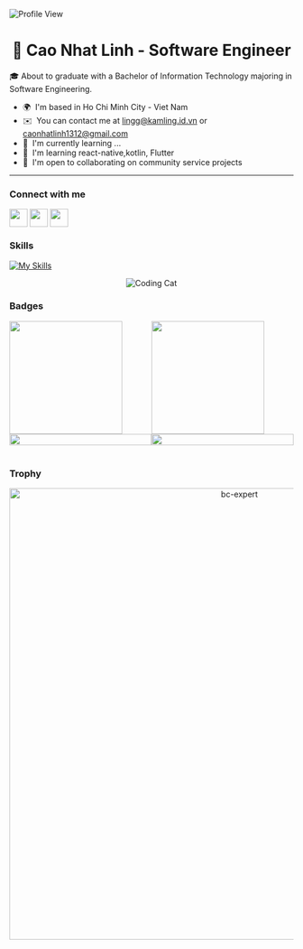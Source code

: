 ![Profile View](https://komarev.com/ghpvc/?username=CaoNhatLinh&style=flat-square)

<h1 align="center"> 👋 Cao Nhat Linh - Software Engineer </h1>

🎓 About to graduate with a Bachelor of Information Technology majoring in Software Engineering.

* 🌍  I'm based in Ho Chi Minh City - Viet Nam
* ✉️  You can contact me at [lingg@kamling.id.vn](mailto:lingg@kamling.id.vn) or [caonhatlinh1312@gmail.com](mailto:caonhatlinh1312@gmail.com)
* 🚀  I'm currently  learning ...
* 🧠  I'm learning react-native,kotlin, Flutter
* 🤝  I'm open to collaborating on community service projects
--- 
### Connect with me
<a href = 'https://www.linkedin.com/in/linh-cao-24577a252'> <img width = '32px' align= 'center' src="https://raw.githubusercontent.com/rahulbanerjee26/githubAboutMeGenerator/main/icons/linked-in-alt.svg"/></a> 
<a href = 'https://github.com/CaoNhatLinh'> <img width = '32px' align= 'center' src="https://raw.githubusercontent.com/rahulbanerjee26/githubAboutMeGenerator/main/icons/github.svg"/></a>
<a href = 'https://www.facebook.com/kam1213.2002'> <img width = '32px' align= 'center' src="https://raw.githubusercontent.com/rahulbanerjee26/githubAboutMeGenerator/main/icons/facebook.svg"/></a>

### Skills

[![My Skills](https://skillicons.dev/icons?i=js,ts,java,react,cpp,cs,php,html,jquery,css,scss,bootstrap,laravel,dotnet,npm,firebase,flutter,nodejs,mongodb,mysql,linux,idea,git,photoshop)](https://skillicons.dev)
<p align="center">
   <img align="center" src="https://data.whicdn.com/images/131201358/original.gif" alt="Coding Cat"/>
</p>


### Badges
<div style="display:grid;grid-template-columns: auto auto;"> 
<img  height="200px" src="https://github-readme-stats.vercel.app/api?username=CaoNhatLinh&count_private=true&show_icons=true&theme=tokyonight" />
<img  height="200px" src="https://github-readme-stats.vercel.app/api/top-langs/?username=CaoNhatLinh&layout=compact&theme=tokyonight&langs_count=9" />
<img  height="100%" src="https://github-readme-streak-stats.herokuapp.com/?user=CaoNhatLinh&theme=tokyonight&hide_border=true&mode=weekly" />
<img  height="100%" src="https://leetcard.jacoblin.cool/CaoNhatLinh?border=0&theme=dark" />
</div>
</br>

### Trophy

<p align="center"> <a href="https://github.com/ryo-ma/github-profile-trophy"><img src="https://github-profile-trophy.vercel.app/?username=CaoNhatLinh&theme=tokyonight&no-frame=true&row=1&&margin-w=30&no-bg=false" alt="bc-expert" width="800px"/></a></p>


